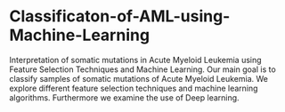 # Classificaton-of-AML-using-Machine-Learning
Interpretation of somatic mutations in Acute Myeloid Leukemia using Feature Selection Techniques and Machine Learning.
Our main goal is to classify samples of somatic mutations of Acute Myeloid Leukemia. We explore different feature selection techniques and machine learning algorithms. Furthermore we examine the use of Deep learning. 
